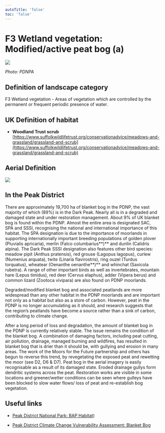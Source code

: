 ```yaml
---
autoTitle: 'false'
toc: 'false'
---
```


# F3 Wetland vegetation: Modified/active peat bog (a)

![](https://report-publishing/media/interpretation-key/f3a.png)

_Photo: PDNPA_

## Definition of landscape category

F3 Wetland vegetation - Areas of vegetation which are controlled by the permanent or frequent periodic presence of water.

## UK Definition of habitat

*   **Woodland Trust scrub** [https://www.suffolkwildlifetrust.org/conservationadvice/meadows-and-grassland/grassland-and-scrub](https://www.suffolkwildlifetrust.org/conservationadvice/meadows-and-grassland/grassland-and-scrub)

## Aerial Definition

![](https://report-publishing/media/interpretation-key/fig15.png)

## In the Peak District

There are approximately 19,700 ha of blanket bog in the PDNP, the vast majority of which (89%) is in the Dark Peak. Nearly all is in a degraded and damaged state and under restoration management. About 9% of UK blanket bog is found within the PDNP. Almost the entire area is designated SAC, SPA and SSSI, recognising the national and international importance of this habitat. The SPA designation is due to the importance of moorlands in supporting internationally important breeding populations of golden plover (Pluvialis apricaria), merlin (Falco columbarius**)** and dunlin (Calidris alpina). The Dark Peak SSSI designation also features other bird species: meadow pipit (Anthus pratensis), red grouse (Lagopus lagopus), curlew (Numenius arquata), twite (Linaria flavirostris), ring ouzel (Turdus torquatus), wheatear (Oenanthe oenanthe**)** and whinchat (Saxicola rubetra). A range of other important birds as well as invertebrates, mountain hare (Lepus timidus), red deer (Cervus elaphus), adder (Vipera berus) and common lizard (Zootoca vivipara) are also found on PDNP moorlands.

Degraded/modified blanket bog and associated peatlands are more widespread than any other habitat in the PDNP moorlands and are important not only as a habitat but also as a store of carbon. However, peat in the PDNP is no longer accumulating as it should, and research suggests that the region’s peatlands have become a source rather than a sink of carbon, contributing to climate change.

After a long period of loss and degradation, the amount of blanket bog in the PDNP is currently relatively stable. The issue remains the condition of the blanket bog. A combination of damaging factors, including peat cutting, air pollution, drainage, managed burning and wildfires, has resulted in blanket bog that is drier than it should be, with gullying and erosion in many areas. The work of the Moors for the Future partnership and others has begun to reverse this trend, by revegetating the exposed peat and rewetting the moor (see D2, D6 & D7). Peat bog in the aerial imagery is easily recognisable as a result of its damaged state. Eroded drainage gullys form dendritic systems across the peat. Restoration works are visible in some locations and greener/wetter conditions can be seen where gulleys have been blocked to slow water flows/ loss of peat and re-establish bog vegetation.

## Useful links

*   [Peak District National Park: BAP Habitat](https://www.peakdistrict.gov.uk/looking-after/biodiversity/biodiversity-action-plan/peak-district-habitats/blanket-bog))
    
*   [Peak District Climate Change Vulnerability Assessment: Blanket Bog](https://reports.peakdistrict.gov.uk/ccva/docs/assessments/habitats/blanketbog.html)